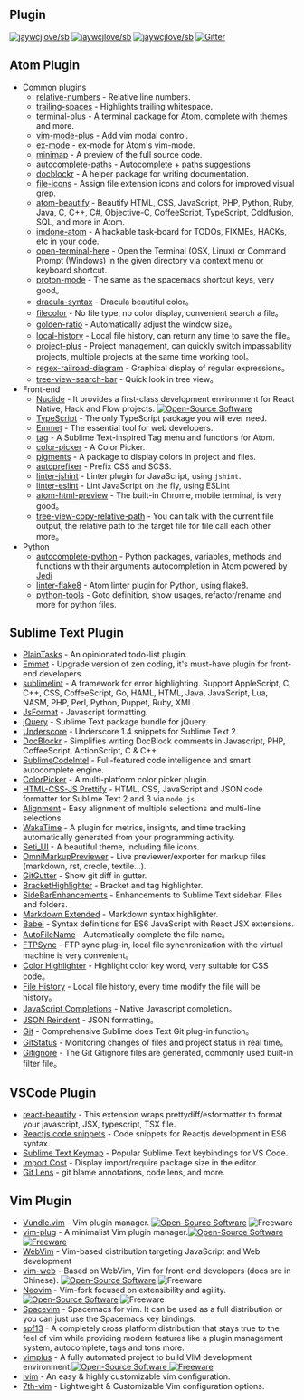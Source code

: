 Plugin
---

[![jaywcjlove/sb](https://jaywcjlove.github.io/sb/ico/awesome.svg)](https://github.com/jaywcjlove/awesome-mac) [![jaywcjlove/sb](https://jaywcjlove.github.io/sb/lang/english.svg)](editor-plugin.md) [![jaywcjlove/sb](https://jaywcjlove.github.io/sb/lang/chinese.svg)](editor-plugin-zh.md) [![Gitter](https://jaywcjlove.github.io/sb/ico/gitter.svg)](https://gitter.im/awesome-mac/cn?utm_source=badge&utm_medium=badge&utm_campaign=pr-badge)

## Atom Plugin

* Common plugins
  * [relative-numbers](https://atom.io/packages/relative-numbers) - Relative line numbers.
  * [trailing-spaces](https://atom.io/packages/trailing-spaces) - Highlights trailing whitespace.
  * [terminal-plus](https://atom.io/packages/terminal-plus) - A terminal package for Atom, complete with themes and more.
  * [vim-mode-plus](https://atom.io/packages/vim-mode-plus) - Add vim modal control.
  * [ex-mode](https://atom.io/packages/ex-mode) - ex-mode for Atom's vim-mode.
  * [minimap](https://atom.io/packages/minimap) - A preview of the full source code.
  * [autocomplete-paths](https://atom.io/packages/autocomplete-paths) - Autocomplete + paths suggestions
  * [docblockr](https://atom.io/packages/docblockr) - A helper package for writing documentation.
  * [file-icons](https://atom.io/packages/file-icons) - Assign file extension icons and colors for improved visual grep.
  * [atom-beautify](https://atom.io/packages/atom-beautify) - Beautify HTML, CSS, JavaScript, PHP, Python, Ruby, Java, C, C++, C#, Objective-C, CoffeeScript, TypeScript, Coldfusion, SQL, and more in Atom.
  * [imdone-atom](https://atom.io/packages/imdone-atom) - A hackable task-board for TODOs, FIXMEs, HACKs, etc in your code.
  * [open-terminal-here](https://atom.io/packages/open-terminal-here) - Open the Terminal (OSX, Linux) or Command Prompt (Windows) in the given directory via context menu or keyboard shortcut.
  * [proton-mode](https://atom.io/packages/proton-mode) - The same as the spacemacs shortcut keys, very good。
  * [dracula-syntax](https://atom.io/packages/dracula-syntax) - Dracula beautiful color。
  * [filecolor](https://atom.io/packages/filecolor) - No file type, no color display, convenient search a file。
  * [golden-ratio](https://atom.io/packages/golden-ratio) - Automatically adjust the window size。
  * [local-history](https://atom.io/packages/local-history) - Local file history, can return any time to save the file。
  * [project-plus](https://atom.io/packages/project-plus) - Project management, can quickly switch impassability projects, multiple projects at the same time working tool。
  * [regex-railroad-diagram](https://atom.io/packages/regex-railroad-diagram) - Graphical display of regular expressions。
  * [tree-view-search-bar](https://atom.io/packages/tree-view-search-bar/) - Quick look in tree view。
* Front-end
  * [Nuclide](http://nuclide.io) - It provides a first-class development environment for React Native, Hack and Flow projects. [![Open-Source Software][OSS Icon]](https://github.com/facebook/nuclide)
  * [TypeScript](https://github.com/TypeStrong/atom-typescript) - The only TypeScript package you will ever need.
  * [Emmet](https://atom.io/packages/emmet) - The essential tool for web developers.
  * [tag](https://atom.io/packages/tag) - A Sublime Text-inspired Tag menu and functions for Atom.
  * [color-picker](https://atom.io/packages/color-picker) - A Color Picker.
  * [pigments](https://atom.io/packages/pigments) - A package to display colors in project and files.
  * [autoprefixer](https://atom.io/packages/autoprefixer) - Prefix CSS and SCSS.
  * [linter-jshint](https://atom.io/packages/linter-jshint) - Linter plugin for JavaScript, using `jshint`.
  * [linter-eslint](https://atom.io/packages/linter-eslint) - Lint JavaScript on the fly, using ESLint
  * [atom-html-preview](https://atom.io/packages/atom-html-preview) - The built-in Chrome, mobile terminal, is very good。
  * [tree-view-copy-relative-path](https://atom.io/packages/tree-view-copy-relative-path) - You can talk with the current file output, the relative path to the target file for file call each other more。
* Python
  * [autocomplete-python](https://atom.io/packages/autocomplete-python) - Python packages, variables, methods and functions with their arguments autocompletion in Atom powered by [Jedi](https://github.com/davidhalter/jedi)
  * [linter-flake8](https://atom.io/packages/linter-flake8) - Atom linter plugin for Python, using flake8.
  * [python-tools](https://atom.io/packages/python-tools) - Goto definition, show usages, refactor/rename and more for python files.

## Sublime Text Plugin

* [PlainTasks](https://packagecontrol.io/packages/PlainTasks) - An opinionated todo-list plugin.
* [Emmet](https://github.com/sergeche/emmet-sublime) - Upgrade version of zen coding, it's must-have plugin for front-end developers.
* [sublimelint](https://github.com/lunixbochs/sublimelint) - A framework for error highlighting. Support AppleScript, C, C++, CSS, CoffeeScript, Go, HAML, HTML, Java, JavaScript, Lua, NASM, PHP, Perl, Python, Puppet, Ruby, XML.
* [JsFormat](https://packagecontrol.io/packages/JsFormat) - Javascript formatting.
* [jQuery](https://packagecontrol.io/packages/jQuery) - Sublime Text package bundle for jQuery.
* [Underscore](https://packagecontrol.io/packages/Underscore.js%20Snippets) - Underscore 1.4 snippets for Sublime Text 2.
* [DocBlockr](https://packagecontrol.io/packages/DocBlockr) - Simplifies writing DocBlock comments in Javascript, PHP, CoffeeScript, ActionScript, C & C++.
* [SublimeCodeIntel](https://packagecontrol.io/packages/SublimeCodeIntel) - Full-featured code intelligence and smart autocomplete engine.
* [ColorPicker](https://packagecontrol.io/packages/ColorPicker) - A multi-platform color picker plugin.
* [HTML-CSS-JS Prettify](https://packagecontrol.io/packages/HTML-CSS-JS%20Prettify) - HTML, CSS, JavaScript and JSON code formatter for Sublime Text 2 and 3 via `node.js`.
* [Alignment](https://packagecontrol.io/packages/Alignment) - Easy alignment of multiple selections and multi-line selections.
* [WakaTime](https://packagecontrol.io/packages/WakaTime) - A plugin for metrics, insights, and time tracking automatically generated from your programming activity.
* [Seti_UI](https://packagecontrol.io/packages/Seti_UI) - A beautiful theme, including file icons.
* [OmniMarkupPreviewer](https://packagecontrol.io/packages/OmniMarkupPreviewer) - Live previewer/exporter for markup files (markdown, rst, creole, textile...).
* [GitGutter](https://packagecontrol.io/packages/GitGutter) - Show git diff in gutter.
* [BracketHighlighter](https://packagecontrol.io/packages/BracketHighlighter) - Bracket and tag highlighter.
* [SideBarEnhancements](https://packagecontrol.io/packages/SideBarEnhancements) - Enhancements to Sublime Text sidebar. Files and folders.
* [Markdown Extended](https://packagecontrol.io/packages/Markdown%20Extended) - Markdown syntax highlighter.
* [Babel](https://packagecontrol.io/packages/Babel) - Syntax definitions for ES6 JavaScript with React JSX extensions.
* [AutoFileName](https://packagecontrol.io/packages/AutoFileName) - Automatically complete the file name。
* [FTPSync](https://packagecontrol.io/packages/FTPSync) - FTP sync plug-in, local file synchronization with the virtual machine is very convenient。
* [Color Highlighter](https://packagecontrol.io/packages/Color%20Highlighter) - Highlight color key word, very suitable for CSS code。
* [File History](https://packagecontrol.io/packages/File%20History) - Local file history, every time modify the file will be history。
* [JavaScript Completions](https://packagecontrol.io/packages/JavaScript%20Completions) - Native Javascript completion。
* [JSON Reindent](https://packagecontrol.io/packages/JSON%20Reindent) - JSON formatting。
* [Git](https://packagecontrol.io/packages/Git) - Comprehensive Sublime does Text Git plug-in function。
* [GitStatus](https://packagecontrol.io/packages/GitStatus) - Monitoring changes of files and project status in real time。
* [Gitignore](https://packagecontrol.io/packages/Gitignore) - The Git Gitignore files are generated, commonly used built-in filter file。


## VSCode Plugin

* [react-beautify](https://github.com/taichi/react-beautify) - This extension wraps prettydiff/esformatter to format your javascript, JSX, typescript, TSX file.
* [Reactjs code snippets](https://github.com/xabikos/vscode-react) - Code snippets for Reactjs development in ES6 syntax.
* [Sublime Text Keymap](https://github.com/Microsoft/vscode-sublime-keybindings) - Popular Sublime Text keybindings for VS Code.
* [Import Cost](https://github.com/wix/import-cost) - Display import/require package size in the editor.
* [Git Lens](https://github.com/eamodio/vscode-gitlens) - git blame annotations, code lens, and more.

## Vim Plugin

* [Vundle.vim](https://github.com/VundleVim/Vundle.vim) - Vim plugin manager. [![Open-Source Software][OSS Icon]](https://github.com/VundleVim/Vundle.vim) ![Freeware][Freeware Icon]
* [vim-plug](https://github.com/junegunn/vim-plug) - A minimalist Vim plugin manager.[![Open-Source Software][OSS Icon] ![Freeware][Freeware Icon]](https://github.com/junegunn/vim-plug)
* [WebVim](https://github.com/krampstudio/webvim) - Vim-based distribution targeting JavaScript and Web development
* [vim-web](https://github.com/jaywcjlove/vim-web) - Based on WebVim, Vim for front-end developers (docs are in Chinese). [![Open-Source Software][OSS Icon]](https://github.com/jaywcjlove/vim-web) ![Freeware][Freeware Icon]
* [Neovim](https://neovim.io/) - Vim-fork focused on extensibility and agility. [![Open-Source Software][OSS Icon]](https://github.com/neovim/neovim) ![Freeware][Freeware Icon]
* [Spacevim](https://github.com/ctjhoa/spacevim) -  Spacemacs for vim. It can be used as a full distribution or you can just use the Spacemacs key bindings.
* [spf13](http://vim.spf13.com/) - A completely cross platform distribution that stays true to the feel of vim while providing modern features like a plugin management system, autocomplete, tags and tons more.
* [vimplus](https://github.com/chxuan/vimplus) - A fully automated project to build VIM development environment.[![Open-Source Software][OSS Icon] ![Freeware][Freeware Icon]](https://github.com/chxuan/vimplus)
* [ivim](https://github.com/kepbod/ivim) - An easy & highly customizable vim configuration.
* [7th-vim](https://github.com/dofy/7th-vim) - Lightweight & Customizable Vim configuration options.


[OSS Icon]: https://jaywcjlove.github.io/sb/ico/min-oss.svg
[Freeware Icon]: https://jaywcjlove.github.io/sb/ico/min-free.svg
[app-store Icon]: https://jaywcjlove.github.io/sb/ico/min-app-store.svg

